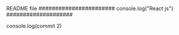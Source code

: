 README file
#######################
console.log("React js")
####################

console.log(commit 2)